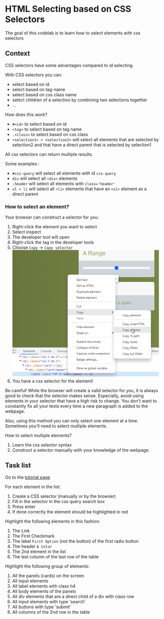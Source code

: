 # HTML Selecting based on CSS Selectors

The goal of this codelab is to learn how to select elements with css selectors

## Context
CSS selectors have some advantages compared to id selecting.

With CSS selectors you can:
- select based on id
- select based on tag-name
- select based on css class name
- select children of a selection by combining two selections together
- ...

How does this work?
- `#<id>` to select based on id
- `<tag>` to select based on tag name
- `.<class>` to select based on css class
- `<selection1> > <selection2>` will select all elements that are selected by selection2 and that have a direct parent that is selected by selection1

All css selectors can return multiple results.

Some examples :
- `#css-query` will select all elements with id `css-query`
- `div` will select all `<div>` elements
- `.header` will select all elements with `class='header'`
- `ul > li` will select all `<li>` elements that have an `<ul>` element as a direct parent

### How to select an element?

Your browser can construct a selector for you:
1. Right-click the element you want to select
2. Select inspect
3. The developer tool will open
4. Right-click the tag in the developer tools
5. Choose `Copy` -> `Copy selector` ![copy selector](copy-selector.png)
6. You have a css selector for the element!

Be careful! While the browser will create a valid selector for you, it is always good to check that the selector makes sense.
Especially, avoid using elements in your selector that have a high risk to change. 
You don't want to constantly fix all your tests every time a new paragraph is added to the webpage.

Also, using this method you can only select one element at a time. Sometimes you'll need to select multiple elements.

How to select multiple elements?
1. Learn the css selector syntax
2. Construct a selector manually with your knowledge of the webpage.

## Task list

Go to the [tutorial page](https://archive.switchfully.com/track/test/element-selection/)

For each element in the list:
1. Create a CSS selector (manually or by the browser)
2. Fill in the selector in the css query search box
3. Press enter
4. If done correctly the element should be highlighted in red

Highlight the following elements in this fashion:
1. The Link
2. The First Checkmark
3. The label `First Option` (not the button) of the first radio button
4. The header `A Color`
5. The 2nd element in the list
6. The last column of the last row of the table

Highlight the following group of elements:
1. All the panels (cards) on the screen
2. All input elements
3. All label elements with class h4
4. All body elements of the panels
5. All div elements that are a direct child of a div with class row
6. All input elements with type 'search'
7. All buttons with type 'submit'
8. All columns of the 2nd row in the table

